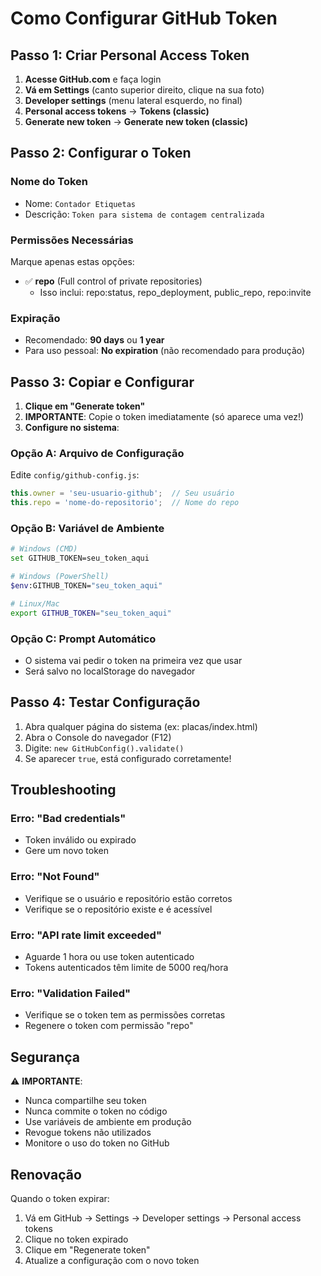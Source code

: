 # Como Configurar GitHub Token

## Passo 1: Criar Personal Access Token

1. **Acesse GitHub.com** e faça login
2. **Vá em Settings** (canto superior direito, clique na sua foto)
3. **Developer settings** (menu lateral esquerdo, no final)
4. **Personal access tokens** → **Tokens (classic)**
5. **Generate new token** → **Generate new token (classic)**

## Passo 2: Configurar o Token

### Nome do Token
- Nome: `Contador Etiquetas`
- Descrição: `Token para sistema de contagem centralizada`

### Permissões Necessárias
Marque apenas estas opções:
- ✅ **repo** (Full control of private repositories)
  - Isso inclui: repo:status, repo_deployment, public_repo, repo:invite

### Expiração
- Recomendado: **90 days** ou **1 year**
- Para uso pessoal: **No expiration** (não recomendado para produção)

## Passo 3: Copiar e Configurar

1. **Clique em "Generate token"**
2. **IMPORTANTE**: Copie o token imediatamente (só aparece uma vez!)
3. **Configure no sistema**:

### Opção A: Arquivo de Configuração
Edite `config/github-config.js`:
```javascript
this.owner = 'seu-usuario-github';  // Seu usuário
this.repo = 'nome-do-repositorio';  // Nome do repo
```

### Opção B: Variável de Ambiente
```bash
# Windows (CMD)
set GITHUB_TOKEN=seu_token_aqui

# Windows (PowerShell)
$env:GITHUB_TOKEN="seu_token_aqui"

# Linux/Mac
export GITHUB_TOKEN="seu_token_aqui"
```

### Opção C: Prompt Automático
- O sistema vai pedir o token na primeira vez que usar
- Será salvo no localStorage do navegador

## Passo 4: Testar Configuração

1. Abra qualquer página do sistema (ex: placas/index.html)
2. Abra o Console do navegador (F12)
3. Digite: `new GitHubConfig().validate()`
4. Se aparecer `true`, está configurado corretamente!

## Troubleshooting

### Erro: "Bad credentials"
- Token inválido ou expirado
- Gere um novo token

### Erro: "Not Found"
- Verifique se o usuário e repositório estão corretos
- Verifique se o repositório existe e é acessível

### Erro: "API rate limit exceeded"
- Aguarde 1 hora ou use token autenticado
- Tokens autenticados têm limite de 5000 req/hora

### Erro: "Validation Failed"
- Verifique se o token tem as permissões corretas
- Regenere o token com permissão "repo"

## Segurança

⚠️ **IMPORTANTE**:
- Nunca compartilhe seu token
- Nunca commite o token no código
- Use variáveis de ambiente em produção
- Revogue tokens não utilizados
- Monitore o uso do token no GitHub

## Renovação

Quando o token expirar:
1. Vá em GitHub → Settings → Developer settings → Personal access tokens
2. Clique no token expirado
3. Clique em "Regenerate token"
4. Atualize a configuração com o novo token